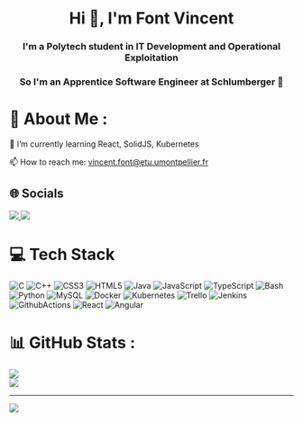 <h1 align="center">Hi 👋, I'm Font Vincent</h1>
<h3 align="center">
I'm a Polytech student in IT Development and Operational Exploitation
</h3>
<h3 align="center">
So I'm an Apprentice Software Engineer at Schlumberger 💖
</h3>

# 💫 About Me :

🌱 I’m currently learning React, SolidJS, Kubernetes

📫 How to reach me: vincent.font@etu.umontpellier.fr

## 🌐 Socials

<a href="https://www.linkedin.com/in/vincent-font-4624661a4/">
    <img src="https://img.shields.io/badge/LinkedIn-0077B5?style=for-the-badge&logo=linkedin&logoColor=white">
</a>
<a href="#">
    <img src="https://img.shields.io/badge/Discord-7289DA?style=for-the-badge&logo=discord&logoColor=white">
</a>

# 💻 Tech Stack

![C](https://img.shields.io/badge/c-%2300599C.svg?style=for-the-badge&logo=c&logoColor=white) ![C++](https://img.shields.io/badge/C++-3670A0?logo=c%2B%2B&logoColor=white&style=for-the-badge) ![CSS3](https://img.shields.io/badge/css3-%231572B6.svg?style=for-the-badge&logo=css3&logoColor=white) ![HTML5](https://img.shields.io/badge/html5-%23E34F26.svg?style=for-the-badge&logo=html5&logoColor=white) ![Java](https://img.shields.io/badge/java-f89820?style=for-the-badge&logo=java&logoColor=white) ![JavaScript](https://img.shields.io/badge/JavaScript-323330?logo=JavaScript&logoColor=white&style=for-the-badge) ![TypeScript](https://img.shields.io/badge/TypeScript-007acc?logo=TypeScript&logoColor=white&style=for-the-badge) ![Bash](https://img.shields.io/badge/Bash-171717?logo=GNU-Bash&logoColor=white&style=for-the-badge) ![Python](https://img.shields.io/badge/python-3670A0?style=for-the-badge&logo=python&logoColor=ffdd54) ![MySQL](https://img.shields.io/badge/mysql-%2300f.svg?style=for-the-badge&logo=mysql&logoColor=white) ![Docker](https://img.shields.io/badge/docker-%230db7ed.svg?style=for-the-badge&logo=docker&logoColor=white) ![Kubernetes](https://img.shields.io/badge/Kubernetes-3970e4?logo=kubernetes&logoColor=white&style=for-the-badge) ![Trello](https://img.shields.io/badge/Trello-%23026AA7.svg?style=for-the-badge&logo=Trello&logoColor=white) ![Jenkins](https://img.shields.io/badge/Jenkins-blue?logo=jenkins&logoColor=white&style=for-the-badge) ![GithubActions](https://img.shields.io/badge/Github_Actions-007acc?logo=GitHub-Actions&logoColor=white&style=for-the-badge) ![React](https://img.shields.io/badge/React-darkcyan?logo=react&logoColor=white&style=for-the-badge) ![Angular](https://img.shields.io/badge/Angular-c3002f?logo=Angular&logoColor=white&style=for-the-badge) 

# 📊 GitHub Stats :

![](https://github-readme-stats.vercel.app/api?username=Hunh0w&theme=dark&hide_border=true&include_all_commits=false&count_private=true)<br/>
![](https://github-readme-stats.vercel.app/api/top-langs/?username=Hunh0w&theme=dark&hide_border=true&include_all_commits=false&count_private=true&layout=compact)

---
[![](https://visitcount.itsvg.in/api?id=Hunh0w&icon=5&color=0)](https://visitcount.itsvg.in)
